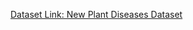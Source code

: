 [Dataset Link: New Plant Diseases Dataset](https://www.kaggle.com/datasets/vipoooool/new-plant-diseases-dataset)


